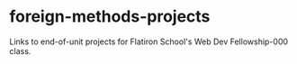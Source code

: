 # foreign-methods-projects
Links to end-of-unit projects for Flatiron School's Web Dev Fellowship-000 class.
